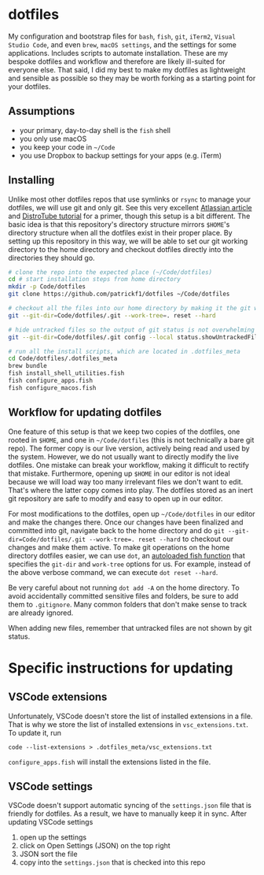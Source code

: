 # dotfiles

My configuration and bootstrap files for `bash`, `fish`, `git`, `iTerm2`, `Visual Studio Code`, and even `brew`, `macOS settings`, and the settings for some applications. Includes scripts to automate installation. These are my bespoke dotfiles and workflow and therefore are likely ill-suited for everyone else. That said, I did my best to make my dotfiles as lightweight and sensible as possible so they may be worth forking as a starting point for your dotfiles.

## Assumptions

- your primary, day-to-day shell is the `fish` shell
- you only use macOS
- you keep your code in `~/Code`
- you use Dropbox to backup settings for your apps (e.g. iTerm)

## Installing

Unlike most other dotfiles repos that use symlinks or `rsync` to manage your dotfiles, we will use git and only git. See this very excellent [Atlassian article](https://www.atlassian.com/git/tutorials/dotfiles) and [DistroTube tutorial](https://www.youtube.com/watch?v=tBoLDpTWVOM) for a primer, though this setup is a bit different. The basic idea is that this repository's directory structure mirrors `$HOME`'s directory structure when all the dotfiles exist in their proper place. By setting up this repository in this way, we will be able to set our git working directory to the home directory and checkout dotfiles directly into the directories they should go.

```sh
# clone the repo into the expected place (~/Code/dotfiles)
cd # start installation steps from home directory
mkdir -p Code/dotfiles
git clone https://github.com/patrickf1/dotfiles ~/Code/dotfiles

# checkout all the files into our home directory by making it the git working directory
git --git-dir=Code/dotfiles/.git --work-tree=. reset --hard

# hide untracked files so the output of git status is not overwhelming
git --git-dir=Code/dotfiles/.git config --local status.showUntrackedFiles no

# run all the install scripts, which are located in .dotfiles_meta
cd Code/dotfiles/.dotfiles_meta
brew bundle
fish install_shell_utilities.fish
fish configure_apps.fish
fish configure_macos.fish
```

## Workflow for updating dotfiles

One feature of this setup is that we keep two copies of the dotfiles, one rooted in `$HOME`, and one in `~/Code/dotfiles` (this is not technically a bare git repo). The former copy is our live version, actively being read and used by the system. However, we do not usually want to directly modify the live dotfiles. One mistake can break your workflow, making it difficult to rectify that mistake. Furthermore, opening up `$HOME` in our editor is not ideal because we will load way too many irrelevant files we don't want to edit. That's where the latter copy comes into play. The dotfiles stored as an inert git repository are safe to modify and easy to open up in our editor.

For most modifications to the dotfiles, open up `~/Code/dotfiles` in our editor and make the changes there. Once our changes have been finalized and committed into git, navigate back to the home directory and do `git --git-dir=Code/dotfiles/.git --work-tree=. reset --hard` to checkout our changes and make them active. To make git operations on the home directory dotfiles easier, we can use `dot`, an [autoloaded fish function](https://fishshell.com/docs/current/tutorial.html#autoloading-functions) that specifies the `git-dir` and `work-tree` options for us. For example, instead of the above verbose command, we can execute `dot reset --hard`.

Be very careful about not running `dot add -A` on the home directory. To avoid accidentally committed sensitive files and folders, be sure to add them to `.gitignore`. Many common folders that don't make sense to track are already ignored.

When adding new files, remember that untracked files are not shown by git status.

# Specific instructions for updating

## VSCode extensions

Unfortunately, VSCode doesn't store the list of installed extensions in a file. That is why we store the list of installed extensions in `vsc_extensions.txt`. To update it, run

```fish
code --list-extensions > .dotfiles_meta/vsc_extensions.txt
```

`configure_apps.fish` will install the extensions listed in the file.

## VSCode settings

VSCode doesn't support automatic syncing of the `settings.json` file that is friendly for dotfiles. As a result, we have to manually keep it in sync. After updating VSCode settings

1. open up the settings
2. click on Open Settings (JSON) on the top right
3. JSON sort the file
4. copy into the `settings.json` that is checked into this repo
